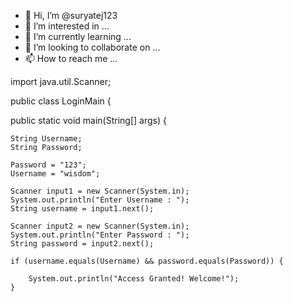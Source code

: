 - 👋 Hi, I’m @suryatej123
- 👀 I’m interested in ...
- 🌱 I’m currently learning ...
- 💞️ I’m looking to collaborate on ...
- 📫 How to reach me ...

<!---
suryatej123/suryatej123 is a ✨ special ✨ repository because its `README.md` (this file) appears on your GitHub profile.
You can click the Preview link to take a look at your changes.
--->
import java.util.Scanner;

public class LoginMain {

public static void main(String[] args) {

    String Username;
    String Password;

    Password = "123";
    Username = "wisdom";

    Scanner input1 = new Scanner(System.in);
    System.out.println("Enter Username : ");
    String username = input1.next();

    Scanner input2 = new Scanner(System.in);
    System.out.println("Enter Password : ");
    String password = input2.next();

    if (username.equals(Username) && password.equals(Password)) {

        System.out.println("Access Granted! Welcome!");
    }
